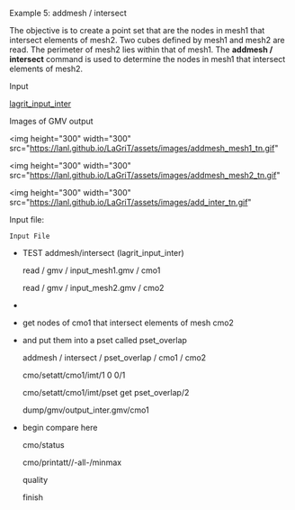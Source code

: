 
Example 5: addmesh / intersect

The objective is to create a point set that are the nodes in mesh1
that intersect elements of mesh2.
Two cubes defined by mesh1 and mesh2 are read. The perimeter of
mesh2 lies within that of mesh1. The **addmesh / intersect** command
is used to determine the nodes in mesh1 that intersect elements of
mesh2.

Input

[lagrit\_input\_inter](../lagrit_input_inter)
 
Images of GMV output

<img height="300" width="300" src="https://lanl.github.io/LaGriT/assets/images/addmesh_mesh1_tn.gif"

<img height="300" width="300" src="https://lanl.github.io/LaGriT/assets/images/addmesh_mesh2_tn.gif"

<img height="300" width="300" src="https://lanl.github.io/LaGriT/assets/images/add_inter_tn.gif"
  

Input file:

    Input File
* TEST
    addmesh/intersect (lagrit\_input\_inter)

    read / gmv / input\_mesh1.gmv / cmo1

    read / gmv / input\_mesh2.gmv / cmo2

    
*

    
* get nodes of cmo1 that intersect elements of mesh cmo2

    
* and put them into a pset called pset\_overlap

    addmesh / intersect / pset\_overlap / cmo1 / cmo2

    cmo/setatt/cmo1/imt/1 0 0/1

    cmo/setatt/cmo1/imt/pset get pset\_overlap/2

    dump/gmv/output\_inter.gmv/cmo1

    
* begin compare here

    cmo/status

    cmo/printatt//-all-/minmax

    quality

    finish

